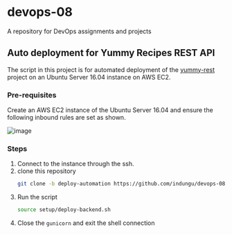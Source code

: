 # devops-08
A repository for DevOps assignments and projects

## Auto deployment for Yummy Recipes REST API
The script in this project is for automated deployment of the [yummy-rest](https://github.com/indungu/yummy-rest.git) project on an Ubuntu Server 16.04 instance on AWS EC2.

### Pre-requisites
Create an AWS EC2 instance of the Ubuntu Server 16.04 and ensure the following inbound rules are set as shown.

![image](https://user-images.githubusercontent.com/30072633/39813336-af65afec-5398-11e8-82ab-c75b8b07e71d.png)

### Steps

1. Connect to the instance through the ssh.
2. clone this repository
    ```bash
    git clone -b deploy-automation https://github.com/indungu/devops-08.git setup
    ```
3. Run the script 
    ```bash
    source setup/deploy-backend.sh
    ```
4. Close the `gunicorn` and exit the shell connection

